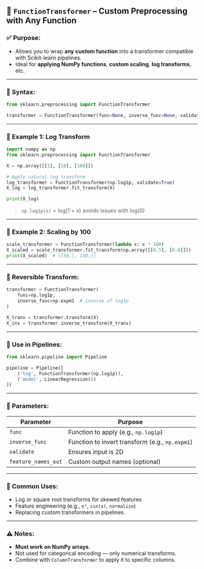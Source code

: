 ## 🔹 `FunctionTransformer` – Custom Preprocessing with Any Function

### ✅ Purpose:

* Allows you to wrap **any custom function** into a transformer compatible with Scikit-learn pipelines.
* Ideal for **applying NumPy functions**, **custom scaling**, **log transforms**, etc.

---

### 📌 Syntax:

```python
from sklearn.preprocessing import FunctionTransformer

transformer = FunctionTransformer(func=None, inverse_func=None, validate=True)
```

---

### 🔧 Example 1: Log Transform

```python
import numpy as np
from sklearn.preprocessing import FunctionTransformer

X = np.array([[1], [10], [100]])

# Apply natural log transform
log_transformer = FunctionTransformer(np.log1p, validate=True)
X_log = log_transformer.fit_transform(X)

print(X_log)
```

> `np.log1p(x)` = log(1 + x) avoids issues with log(0)

---

### 🔧 Example 2: Scaling by 100

```python
scale_transformer = FunctionTransformer(lambda x: x * 100)
X_scaled = scale_transformer.fit_transform(np.array([[0.5], [0.8]]))
print(X_scaled)  # [[50.], [80.]]
```

---

### 🔄 Reversible Transform:

```python
transformer = FunctionTransformer(
    func=np.log1p,
    inverse_func=np.expm1  # inverse of log1p
)

X_trans = transformer.transform(X)
X_inv = transformer.inverse_transform(X_trans)
```

---

### 🔧 Use in Pipelines:

```python
from sklearn.pipeline import Pipeline

pipeline = Pipeline([
    ('log', FunctionTransformer(np.log1p)),
    ('model', LinearRegression())
])
```

---

### 📌 Parameters:

| Parameter           | Purpose                                         |
| ------------------- | ----------------------------------------------- |
| `func`              | Function to apply (e.g., `np.log1p`)            |
| `inverse_func`      | Function to invert transform (e.g., `np.expm1`) |
| `validate`          | Ensures input is 2D                             |
| `feature_names_out` | Custom output names (optional)                  |

---

### 🧠 Common Uses:

* Log or square root transforms for skewed features
* Feature engineering (e.g., `x²`, `sin(x)`, `normalize`)
* Replacing custom transformers in pipelines

---

### ⚠️ Notes:

* **Must work on NumPy arrays**.
* Not used for categorical encoding — only numerical transforms.
* Combine with `ColumnTransformer` to apply it to specific columns.
